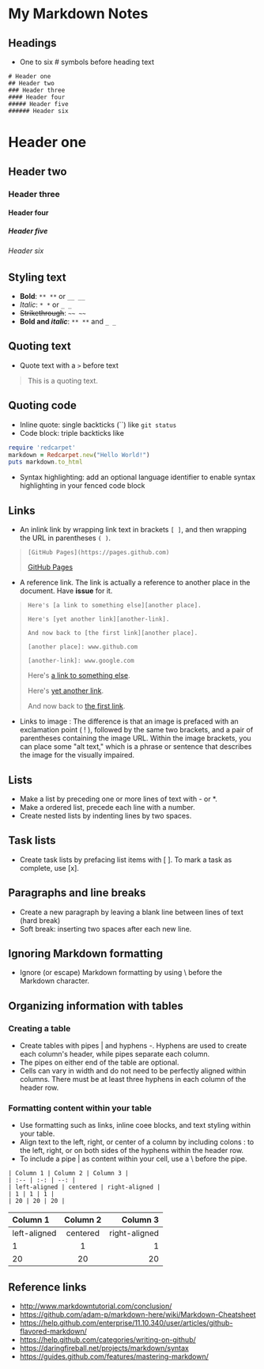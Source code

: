 # My Markdown Notes

## Headings
- One to six # symbols before heading text
```
# Header one
## Header two
### Header three
#### Header four
##### Header five
###### Header six
```
# Header one
## Header two
### Header three
#### Header four
##### Header five
###### Header six

## Styling text
- **Bold**: `** **` or `__ __`
- _Italic_: `* *` or `_ _`
- ~~Strikethrough~~: `~~ ~~`
- **Bold and _italic_**: `** **` and `_ _`

## Quoting text
- Quote text with a `>` before text
> This is a quoting text.

## Quoting code
- Inline quote: single backticks (\`\`) like `git status`
- Code block: triple backticks like
```ruby
require 'redcarpet'
markdown = Redcarpet.new("Hello World!")
puts markdown.to_html
```
- Syntax highlighting: add an optional language identifier to enable syntax highlighting in your fenced code block

## Links
- An inlink link by wrapping link text in brackets `[ ]`, and then wrapping the URL in parentheses `( )`.
>`[GitHub Pages](https://pages.github.com)`
>
>[GitHub Pages](https://pages.github.com)

- A reference link. The link is actually a reference to another place in the document. Have **issue** for it.
> ```
> Here's [a link to something else][another place].
>
> Here's [yet another link][another-link].
>
> And now back to [the first link][another place].
>
> [another place]: www.github.com
>
> [another-link]: www.google.com
> ```
>
> Here's [a link to something else][another place].
>
> Here's [yet another link][another-link].
>
> And now back to [the first link][another place].

[another place]: www.github.com

[another-link]: www.google.com
- Links to image : The difference is that an image is prefaced with an exclamation point ( ! ), followed by the same two brackets, and a pair of parentheses containing the image URL. Within the image brackets, you can place some "alt text," which is a phrase or sentence that describes the image for the visually impaired.


## Lists
- Make a list by preceding one or more lines of text with - or *.
- Make a ordered list, precede each line with a number.
- Create nested lists by indenting lines by two spaces.

## Task lists
- Create task lists by prefacing list items with [ ]. To mark a task as complete, use [x].

## Paragraphs and line breaks
- Create a new paragraph by leaving a blank line between lines of text (hard break)
- Soft break: inserting two spaces after each new line.

## Ignoring Markdown formatting
- Ignore (or escape) Markdown formatting by using \ before the Markdown character.

## Organizing information with tables
### Creating a table
- Create tables with pipes | and hyphens -. Hyphens are used to create each column's header, while pipes separate each column.
- The pipes on either end of the table are optional.
- Cells can vary in width and do not need to be perfectly aligned within columns. There must be at least three hyphens in each column of the header row.

### Formatting content within your table
- Use formatting such as links, inline coee blocks, and text styling within your table.
- Align text to the left, right, or center of a column by including colons : to the left, right, or on both sides of the hyphens within the header row.
- To include a pipe | as content within your cell, use a \ before the pipe.
```
| Column 1 | Column 2 | Column 3 |
| :-- | :-: | --: |
| left-aligned | centered | right-aligned |
| 1 | 1 | 1 |
| 20 | 20 | 20 |
```

| Column 1 | Column 2 | Column 3 |
| :-- | :-: | --: |
| left-aligned | centered | right-aligned |
| 1 | 1 | 1 |
| 20 | 20 | 20 |

## Reference links
- http://www.markdowntutorial.com/conclusion/
- https://github.com/adam-p/markdown-here/wiki/Markdown-Cheatsheet
- https://help.github.com/enterprise/11.10.340/user/articles/github-flavored-markdown/
- https://help.github.com/categories/writing-on-github/
- https://daringfireball.net/projects/markdown/syntax
- https://guides.github.com/features/mastering-markdown/
